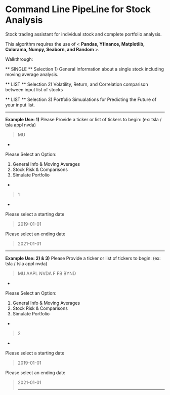 # Command Line PipeLine for Stock Analysis
Stock trading assistant for individual stock and complete portfolio analysis.


This algorithm requires the use of < **Pandas, Yfinance, Matplotlib, Colorama, Numpy, Seaborn, and Random** >.

Walkthrough:

** SINGLE ** Selection 1) General Information about a single stock including moving average analysis.

** LIST ** Selection 2) Volatility, Return, and Correlation comparison between input list of stocks 

** LIST ** Selection 3) Portfolio Simualations for Predicting the Future of your input list.

__________________________________________________________________
__Example Use: 1)__
Please Provide a ticker or list of tickers to begin: (ex: tsla / tsla appl nvda) 
> MU
 -
 Please Select an Option: 
 1. General Info & Moving Averages
 2. Stock Risk & Comparisons
 3. Simulate Portfolio
 -
> 1
 - 
Please select a starting date 
> 2019-01-01

Please select an ending date 
> 2021-01-01
__________________________________________________________________
__Example Use: 2) & 3)__
Please Provide a ticker or list of tickers to begin: (ex: tsla / tsla appl nvda) 
> MU AAPL NVDA F FB BYND
 -
 Please Select an Option: 
 1. General Info & Moving Averages
 2. Stock Risk & Comparisons
 3. Simulate Portfolio
 - 
> 2
 - 
Please select a starting date 
> 2019-01-01

Please select an ending date 
> 2021-01-01
> __________________________________________________________________
